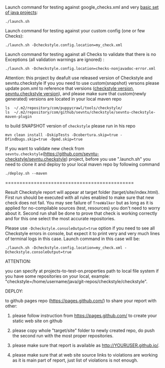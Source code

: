 Launch command for testing against google_checks.xml and very [basic set of java projects](https://github.com/checkstyle/contribution/blob/master/checkstyle-tester/projects-to-test-on.properties): 
```
./launch.sh
```

Launch command for testing against your custom config (one or few Checks): 
```
./launch.sh -Dcheckstyle.config.location=my_check.xml
```

Launch command for testing against all Checks to validate that there is no Exceptions (all validation warnings are ignored) : 
```
./launch.sh -Dcheckstyle.config.location=checks-nonjavadoc-error.xml
```

Attention: this project by deafult use released version of Checkstyle and sevntu.checkstyle
If you you need to use custom(snapshot) versons please update pom.xml to reference that versions
([checkstyle version](https://github.com/checkstyle/contribution/blob/master/checkstyle-tester/pom.xml#L29),
 [sevntu.checkstyle version](https://github.com/checkstyle/contribution/blob/master/checkstyle-tester/pom.xml#L34)), 
and please make sure that
custom(newly generated) versions are located in your local maven repo 
```
ls  ~/.m2/repository/com/puppycrawl/tools/checkstyle/
ls  ~/.m2/repository/com/github/sevntu/checkstyle/sevntu-checkstyle-maven-plugin

```

to build SNAPSHOT version of `checkstyle` please run in his repo
```
mvn clean install -DskipTests -Dcobertura.skip=true -Dfindbugs.skip=true -Dpmd.skip=true
```

If you want to validate new check from `sevntu.checkstyle`(https://github.com/sevntu-checkstyle/sevntu.checkstyle) project, 
before you use ".launch.sh" you need to clone it and deploy to your local maven repo by following command
```
./deploy.sh --maven
```

=============================================

Result Checkstyle report will appear at target folder (target/site/index.html). 
First run should be executed with all rules enabled to make sure that new check does not fail. 
You may see failure of `TreeWalker` but as long as it is applied for no-compilable sources (test, resources) 
you don't need to worry about it. 
Second run shall be done to prove that check is working correctly and for this one select the most accurate repositories.

Please use `-Dcheckstyle.consoleOutput=true` option if you need to see all Checkstyle errors in console, 
but expect it to print very and very much lines of terminal logs in this case. Launch command in this case will be:
```
./launch.sh -Dcheckstyle.config.location=my_check.xml -Dcheckstyle.consoleOutput=true
```


ATTENTION: 

you can specify at projects-to-test-on.properties path to local file system if you have some 
repositories on your local, example: "checkstyle=/home/username/java/git-repos/checkstyle/checkstyle".


DEPLOY: 

to github pages repo (https://pages.github.com/) to share your report with other:

1) please follow instruction from https://pages.github.com/ to create your static web site on github

2) please copy whole "target/site" folder to newly created repo, do push the second run with the most proper repositories.

3) please make sure that report is available as http://YOURUSER.github.io/.

4) please make sure that at web site source links to violations are working as it is main part of report, just list of violations is not enough.
